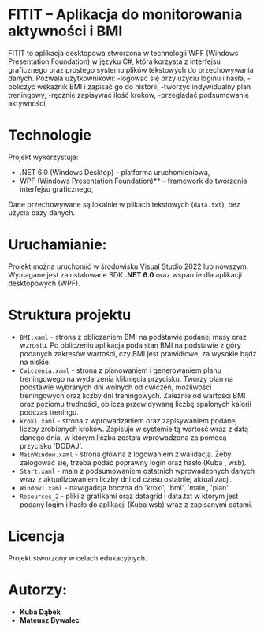 # FITIT – Aplikacja do monitorowania aktywności i BMI

FITIT to aplikacja desktopowa stworzona w technologii WPF (Windows Presentation Foundation) w języku C#, która korzysta z interfejsu graficznego oraz prostego systemu plików tekstowych do przechowywania danych.
Pozwala użytkownikowi:
-logować się przy użyciu loginu i hasła,
-obliczyć wskaźnik BMI i zapisać go do historii,
-tworzyć indywidualny plan treningowy,
-ręcznie zapisywać ilość kroków,
-przeglądać podsumowanie aktywności,

# Technologie

Projekt wykorzystuje:
- .NET 6.0 (Windows Desktop) – platforma uruchomieniowa,
- WPF (Windows Presentation Foundation)** – framework do tworzenia interfejsu graficznego,

Dane przechowywane są lokalnie w plikach tekstowych (`data.txt`), bez użycia bazy danych.


# Uruchamianie:

Projekt można uruchomić w środowisku Visual Studio 2022 lub nowszym.  
Wymagane jest zainstalowane SDK **.NET 6.0** oraz wsparcie dla aplikacji desktopowych (WPF).



# Struktura projektu

- `BMI.xaml` - strona z obliczaniem BMI na podstawie podanej masy oraz wzrostu. Po obliczeniu aplikacja poda stan BMI na podstawie z góry podanych zakresów wartości, czy BMI jest prawidłowe, za wysokie bądź na niskie.
- `Cwiczenia.xaml` - strona z planowaniem i generowaniem planu treningowego na wydarzenia kliknięcia przycisku. Tworzy plan na podstawie wybranych dni wolnych od ćwiczeń, możliwości treningowych oraz liczby dni treningowych. Zależnie od wartości BMI oraz poziomu trudności,
  oblicza przewidywaną liczbę spalonych kalorii podczas treningu.
- `kroki.xaml` - strona z wprowadzaniem oraz zapisywaniem podanej liczby zrobionych kroków. Zapisuje w systemie tą wartość wraz z datą danego dnia, w którym liczba została wprowadzona za pomocą przycisku 'DODAJ'.
- `MainWindow.xaml` - strona główna z logowaniem z walidacją. Żeby zalogować się, trzeba podać poprawny login oraz hasło (Kuba  ,  wsb).
- `Start.xaml` - main z podsumowaniem ostatnich wprowadzonych danych wraz z aktualizowaniem liczby dni od czasu ostatniej aktualizacji.
- `Window1.xaml` - nawigadcja boczna do 'kroki', 'bmi', 'main', 'plan'.
- `Resources_2` - pliki z grafikami oraz datagrid i data.txt w którym jest podany logim i hasło do aplikacji (Kuba  wsb) wraz z zapisanymi datami.


# Licencja

Projekt stworzony w celach edukacyjnych.


# Autorzy:
- **Kuba Dąbek**
- **Mateusz Bywalec**
